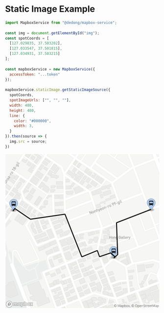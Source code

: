 # Static Image Example

```js
import MapboxService from "@dedong/mapbox-service";

const img = document.getElementById("img");
const spotCoords = [
  [127.029835, 37.503202],
  [127.033547, 37.501815],
  [127.034931, 37.503215]
];

const mapboxService = new MapboxService({
  accessToken: "...token"
});

mapboxService.staticImage.getStaticImageSource({
  spotCoords,
  spotImageUrls: ["", "", ""],
  width: 480,
  height: 480,
  line: {
    color: "#000000",
    width: 3,
  }
}).then(source => {
  img.src = source;
})
```

![static image example](../assets/static-image-example.png)
